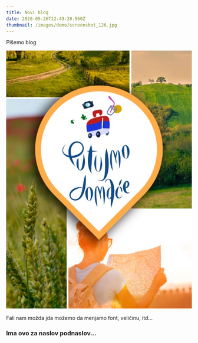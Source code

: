 ```yaml
---
title: Novi blog
date: 2020-05-26T12:49:28.960Z
thumbnail: /images/demo/screenshot_126.jpg
---
```

Pišemo blog

![](/images/demo/screenshot_127.jpg "Slika ima naslov")

Fali nam možda jda možemo da menjamo font, veličinu, itd...



### Ima ovo za naslov podnaslov...